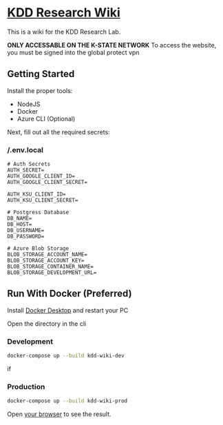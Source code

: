 # [KDD Research Wiki](https://kdd-wiki-website.azurewebsites.net/)

This is a wiki for the KDD Research Lab. 

**ONLY ACCESSABLE ON THE K-STATE NETWORK**
To access the website, you must be signed into the global protect vpn

## Getting Started

Install the proper tools:
- NodeJS
- Docker
- Azure CLI (Optional)

Next, fill out all the required secrets:

### /.env.local
```env
# Auth Secrets
AUTH_SECRET=
AUTH_GOOGLE_CLIENT_ID=
AUTH_GOOGLE_CLIENT_SECRET=

AUTH_KSU_CLIENT_ID=
AUTH_KSU_CLIENT_SECRET=

# Postgress Database
DB_NAME=
DB_HOST=
DB_USERNAME=
DB_PASSWORD=

# Azure Blob Storage
BLOB_STORAGE_ACCOUNT_NAME=
BLOB_STORAGE_ACCOUNT_KEY=
BLOB_STORAGE_CONTAINER_NAME=
BLOB_STORAGE_DEVELOPMENT_URL=
```

## Run With Docker (Preferred)

Install [Docker Desktop](https://docs.docker.com/desktop/install/windows-install/) and restart your PC

Open the directory in the cli

### Development
```bash
docker-compose up --build kdd-wiki-dev
```

if 

### Production
```bash
docker-compose up --build kdd-wiki-prod
```

Open [your browser](http://localhost:3000) to see the result.

